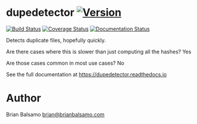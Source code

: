 # dupedetector [![Version](https://img.shields.io/badge/Version-0.0.1-blue.svg)](https://github.com/bnbalsamo/dupedetector/releases)

[![Build Status](https://travis-ci.org/bnbalsamo/dupedetector.svg?branch=master)](https://travis-ci.org/bnbalsamo/dupedetector) [![Coverage Status](https://coveralls.io/repos/github/bnbalsamo/dupedetector/badge.svg?branch=master)](https://coveralls.io/github/bnbalsamo/dupedetector?branch=master) [![Documentation Status](https://readthedocs.org/projects/dupedetector/badge/?version=latest)](http://dupedetector.readthedocs.io/en/latest/?badge=latest)

Detects duplicate files, hopefully quickly.

Are there cases where this is slower than just computing all the hashes? Yes

Are those cases common in most use cases? No


See the full documentation at https://dupedetector.readthedocs.io


# Author
Brian Balsamo <brian@brianbalsamo.com>
